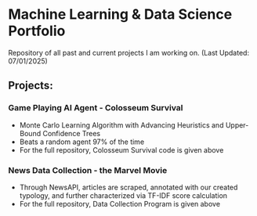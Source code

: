 # Machine Learning & Data Science Portfolio
Repository of all past and current projects I am working on. (Last Updated: 07/01/2025)

## Projects:

### Game Playing AI Agent - Colosseum Survival
- Monte Carlo Learning Algorithm with Advancing Heuristics and Upper-Bound Confidence Trees
- Beats a random agent 97% of the time
- For the full repository, Colosseum Survival code is given above

### News Data Collection - the Marvel Movie
- Through NewsAPI, articles are scraped, annotated with our created typology, and further characterized via TF-IDF score calculation
- For the full repository, Data Collection Program is given above
